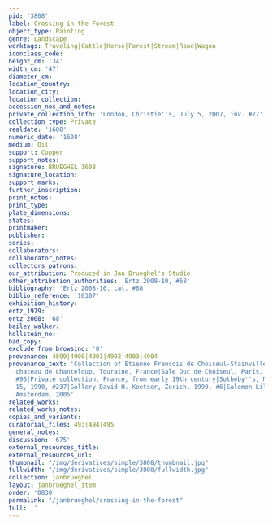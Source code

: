 ```yaml
---
pid: '3808'
label: Crossing in the Forest
object_type: Painting
genre: Landscape
worktags: Traveling|Cattle|Horse|Forest|Stream|Road|Wagon
iconclass_code:
height_cm: '34'
width_cm: '47'
diameter_cm:
location_country:
location_city:
location_collection:
accession_nos_and_notes:
private_collection_info: 'London, Christie''s, July 5, 2007, inv. #77'
collection_type: Private
realdate: '1608'
numeric_date: '1608'
medium: Oil
support: Copper
support_notes:
signature: BRUEGHEL 1608
signature_location:
support_marks:
further_inscription:
print_notes:
print_type:
plate_dimensions:
states:
printmaker:
publisher:
series:
collaborators:
collaborator_notes:
collectors_patrons:
our_attribution: Produced in Jan Brueghel's Studio
other_attribution_authorities: 'Ertz 2008-10, #68'
bibliography: 'Ertz 2008-10, cat. #68'
biblio_reference: '10307'
exhibition_history:
ertz_1979:
ertz_2008: '68'
bailey_walker:
hollstein_no:
bad_copy:
exclude_from_browsing: '0'
provenance: 4899|4900|4901|4902|4903|4904
provenance_text: 'Collection of Etienne Francois de Choiseul-Stainville, duc de Choiseul,
  chateau de Chanteloup, Touraine, France|Sale Duc de Choiseul, Paris, April 4, 1772,
  #96|Private collection, France, from early 19th century|Sotheby''s, Monaco, June
  15, 1990, #237|Gallery David H. Koetser, Zurich, 1990, #6|Salomon Lilian Gallery,
  Amsterdam, 2005'
related_works:
related_works_notes:
copies_and_variants:
curatorial_files: 493|494|495
general_notes:
discussion: '675'
external_resources_title:
external_resources_url:
thumbnail: "/img/derivatives/simple/3808/thumbnail.jpg"
fullwidth: "/img/derivatives/simple/3808/fullwidth.jpg"
collection: janbrueghel
layout: janbrueghel_item
order: '0830'
permalink: "/janbrueghel/crossing-in-the-forest"
full: ''
---
```

